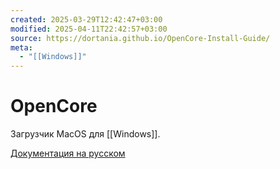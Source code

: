 ```yaml
---
created: 2025-03-29T12:42:47+03:00
modified: 2025-04-11T22:42:57+03:00
source: https://dortania.github.io/OpenCore-Install-Guide/
meta:
  - "[[Windows]]"
---
```


# OpenCore

Загрузчик MacOS для [[Windows]].

[Документация на русском](https://shijuro.github.io/OpenCore-Install-Guide/)
